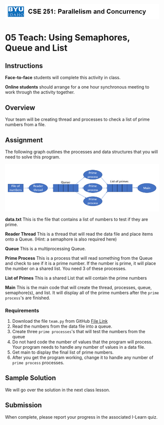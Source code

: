 ![](../site/banner.png)

# 05 Teach: Using Semaphores, Queue and List

## Instructions

**Face-to-face** students will complete this activity in class.

**Online students** should arrange for a one hour synchronous meeting to work through the activity together.

## Overview

Your team will be creating thread and processes to check a list of prime numbers from a file.

## Assignment

The following graph outlines the processes and data structures that you will need to solve this program.

![](team_graph.png)

**data.txt** This is the file that contains a list of numbers to test if they are prime.

**Reader Thread** This is a thread that will read the data file and place items onto a Queue. (Hint: a semaphore is also required here)

**Queue** This is a multiprocessing Queue.

**Prime Process** This is a process that will read something from the Queue and check to see if it is a prime number.  If the number is prime, it will place the number on a shared list.  You need 3 of these processes.

**List of Primes** This is a shared List that will contain the prime numbers

**Main** This is the main code that will create the thread, processes, queue, semaphore(s), and list.  It will display all of the prime numbers after the `prime process`'s are finished.


### Requirements

1. Download the file `team.py` from GitHub [File Link](team/team.py)
2. Read the numbers from the data file into a queue.
3. Create three `prime processes`'s that will test the numbers from the queue
4. Do not hard code the number of values that the program will process. Your program needs to handle any number of values in a data file.
5. Get main to display the final list of prime numbers.
6. After you get the program working, change it to handle any number of `prime process` processes.

## Sample Solution

We will go over the solution in the next class lesson.

## Submission

When complete, please report your progress in the associated I-Learn quiz.

